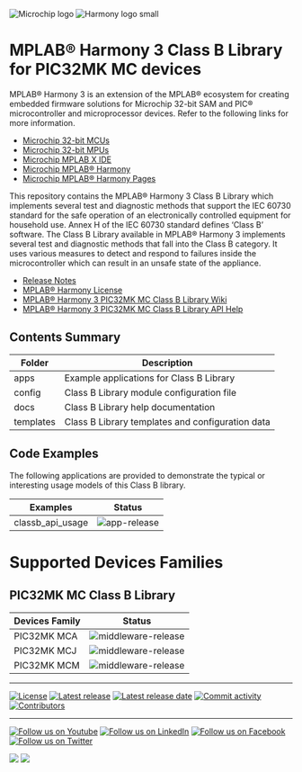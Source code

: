 ﻿![Microchip logo](https://raw.githubusercontent.com/wiki/Microchip-MPLAB-Harmony/Microchip-MPLAB-Harmony.github.io/images/microchip_logo.png)
![Harmony logo small](https://raw.githubusercontent.com/wiki/Microchip-MPLAB-Harmony/Microchip-MPLAB-Harmony.github.io/images/microchip_mplab_harmony_logo_small.png)

# MPLAB® Harmony 3 Class B Library for PIC32MK MC devices

MPLAB® Harmony 3 is an extension of the MPLAB® ecosystem for creating
embedded firmware solutions for Microchip 32-bit SAM and PIC® microcontroller
and microprocessor devices.  Refer to the following links for more information.

- [Microchip 32-bit MCUs](https://www.microchip.com/design-centers/32-bit)
- [Microchip 32-bit MPUs](https://www.microchip.com/design-centers/32-bit-mpus)
- [Microchip MPLAB X IDE](https://www.microchip.com/mplab/mplab-x-ide)
- [Microchip MPLAB® Harmony](https://www.microchip.com/mplab/mplab-harmony)
- [Microchip MPLAB® Harmony Pages](https://microchip-mplab-harmony.github.io/)

This repository contains the MPLAB® Harmony 3 Class B Library which implements
several test and diagnostic methods that support the IEC 60730 standard for
the safe operation of an electronically controlled equipment for household use.
Annex H of the IEC 60730 standard defines ‘Class B’ software.
The Class B Library available in MPLAB® Harmony 3 implements several
test and diagnostic methods that fall into the Class B category.
It uses various measures to detect and respond to failures inside
the microcontroller which can result in an unsafe state of the appliance.

- [Release Notes](./release_notes.md)
- [MPLAB® Harmony License](Microchip_SLA001.md)
- [MPLAB® Harmony 3 PIC32MK MC Class B Library Wiki](https://github.com/Microchip-MPLAB-Harmony/classb_pic32mk_mc/wiki)
- [MPLAB® Harmony 3 PIC32MK MC Class B Library API Help](https://microchip-mplab-harmony.github.io/classb_pic32mk_mc)


## Contents Summary

| Folder     | Description                                               |
| ---        | ---                                                       |
| apps       | Example applications for Class B Library     |
| config     | Class B Library module configuration file                       |
| docs       | Class B Library help documentation                      |
| templates  | Class B Library templates and configuration data       |


## Code Examples

The following applications are provided to demonstrate the typical or interesting usage models of this Class B library.

| Examples | Status |
| --- | :---: |
| classb_api_usage | ![app-release](https://img.shields.io/badge/application-release-green?style=plastic) |

# Supported Devices Families
 
## PIC32MK MC Class B Library

| Devices Family | Status |
| --- | :---: |
| PIC32MK MCA | ![middleware-release](https://img.shields.io/badge/middleware-release-green?style=plastic) |
| PIC32MK MCJ | ![middleware-release](https://img.shields.io/badge/middleware-release-green?style=plastic) |
| PIC32MK MCM | ![middleware-release](https://img.shields.io/badge/middleware-release-green?style=plastic) |

____

[![License](https://img.shields.io/badge/license-Harmony%20license-orange.svg)](https://github.com/Microchip-MPLAB-Harmony/classb_pic32mk_mc/blob/master/mplab_harmony_license.md)
[![Latest release](https://img.shields.io/github/release/Microchip-MPLAB-Harmony/classb_pic32mk_mc.svg)](https://github.com/Microchip-MPLAB-Harmony/classb_pic32mk_mc/releases/latest)
[![Latest release date](https://img.shields.io/github/release-date/Microchip-MPLAB-Harmony/classb_pic32mk_mc.svg)](https://github.com/Microchip-MPLAB-Harmony/classb_pic32mk_mc/releases/latest)
[![Commit activity](https://img.shields.io/github/commit-activity/y/Microchip-MPLAB-Harmony/classb_pic32mk_mc.svg)](https://github.com/Microchip-MPLAB-Harmony/classb_pic32mk_mc/graphs/commit-activity)
[![Contributors](https://img.shields.io/github/contributors-anon/Microchip-MPLAB-Harmony/classb_pic32mk_mc.svg)]()

____

[![Follow us on Youtube](https://img.shields.io/badge/Youtube-Follow%20us%20on%20Youtube-red.svg)](https://www.youtube.com/user/MicrochipTechnology)
[![Follow us on LinkedIn](https://img.shields.io/badge/LinkedIn-Follow%20us%20on%20LinkedIn-blue.svg)](https://www.linkedin.com/company/microchip-technology)
[![Follow us on Facebook](https://img.shields.io/badge/Facebook-Follow%20us%20on%20Facebook-blue.svg)](https://www.facebook.com/microchiptechnology/)
[![Follow us on Twitter](https://img.shields.io/twitter/follow/MicrochipTech.svg?style=social)](https://twitter.com/MicrochipTech)

[![](https://img.shields.io/github/stars/Microchip-MPLAB-Harmony/classb_pic32mk_mc.svg?style=social)]()
[![](https://img.shields.io/github/watchers/Microchip-MPLAB-Harmony/classb_pic32mk_mc.svg?style=social)]()


